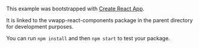 This example was bootstrapped with [Create React App](https://github.com/facebook/create-react-app).

It is linked to the vwapp-react-components package in the parent directory for development purposes.

You can run `npm install` and then `npm start` to test your package.
